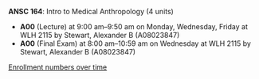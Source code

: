 **ANSC 164**: Intro to Medical Anthropology (4 units)

- **A00** (Lecture) at 9:00 am–9:50 am on Monday, Wednesday, Friday at WLH 2115 by Stewart, Alexander B (A08023847)
- **A00** (Final Exam) at 8:00 am–10:59 am on Wednesday at WLH 2115 by Stewart, Alexander B (A08023847)

[Enrollment numbers over time](./ANSC164.tsv)
